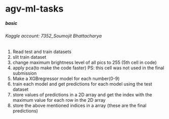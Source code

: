 # agv-ml-tasks
<h5>basic</h5>
<h6>Kaggle account: 7352_Soumojit Bhattacharya</h6>
<ol>
  <li>Read test and train datasets</li>
  <li>slit train dataset</li>
  <li>change maximum brightness level of all pics to 255 (5th cell in code)</li>
  <li>apply pca(to make the code faster) PS: this cell was not used in the final submission</li>
  <li>Make a XGBregressor model for each number(0-9)</li>
  <li>train each model and get predictions for each model using the test dataset</li>
  <li>store values of predictions in a 2D array and get the index with the maximum value for each row in the 2D array</li>
  <li>store the above mentioned indices in a array (these are the final predictions)</li>
 </ol>
